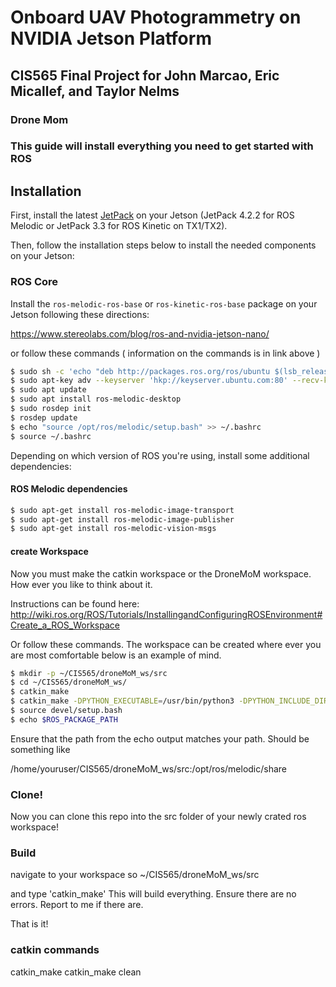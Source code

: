 # Onboard UAV Photogrammetry on NVIDIA Jetson Platform
## CIS565 Final Project for John Marcao, Eric Micallef, and Taylor Nelms
### Drone Mom

### This guide will install everything you need to get started with ROS


## Installation

First, install the latest [JetPack](https://developer.nvidia.com/embedded/jetpack) on your Jetson (JetPack 4.2.2 for ROS Melodic or JetPack 3.3 for ROS Kinetic on TX1/TX2).

Then, follow the installation steps below to install the needed components on your Jetson:

### ROS Core

Install the `ros-melodic-ros-base` or `ros-kinetic-ros-base` package on your Jetson following these directions:

https://www.stereolabs.com/blog/ros-and-nvidia-jetson-nano/

or follow these commands ( information on the commands is in link above )

```bash
$ sudo sh -c 'echo "deb http://packages.ros.org/ros/ubuntu $(lsb_release -sc) main" > /etc/apt/sources.list.d/ros-latest.list'
$ sudo apt-key adv --keyserver 'hkp://keyserver.ubuntu.com:80' --recv-key C1CF6E31E6BADE8868B172B4F42ED6FBAB17C654
$ sudo apt update
$ sudo apt install ros-melodic-desktop
$ sudo rosdep init 
$ rosdep update
$ echo "source /opt/ros/melodic/setup.bash" >> ~/.bashrc 
$ source ~/.bashrc
```


Depending on which version of ROS you're using, install some additional dependencies:

#### ROS Melodic dependencies
```bash
$ sudo apt-get install ros-melodic-image-transport
$ sudo apt-get install ros-melodic-image-publisher
$ sudo apt-get install ros-melodic-vision-msgs
```

#### create Workspace

Now you must make the catkin workspace or the DroneMoM workspace. How ever you like to think about it.

Instructions can be found here:
http://wiki.ros.org/ROS/Tutorials/InstallingandConfiguringROSEnvironment#Create_a_ROS_Workspace

Or follow these commands. The workspace can be created where ever you are most comfortable below is an example of mind.

```bash
$ mkdir -p ~/CIS565/droneMoM_ws/src
$ cd ~/CIS565/droneMoM_ws/
$ catkin_make
$ catkin_make -DPYTHON_EXECUTABLE=/usr/bin/python3 -DPYTHON_INCLUDE_DIR=/usr/include/python3.7m -DPYTHON_LIBRARY=/usr/lib/libpython3.7m.so
$ source devel/setup.bash
$ echo $ROS_PACKAGE_PATH
```

Ensure that the path from the echo output matches your path. Should be something like

/home/youruser/CIS565/droneMoM_ws/src:/opt/ros/melodic/share

### Clone!

Now you can clone this repo into the src folder of your newly crated ros workspace!

### Build 

navigate to your workspace so ~/CIS565/droneMoM_ws/src

and type 'catkin_make' This will build everything. Ensure there are no errors. Report to me if there are.

That is it!

### catkin commands

catkin_make
catkin_make clean





